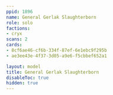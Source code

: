 ```yaml
---
ppid: 1896
name: General Gerlak Slaughterborn
role: solo
factions:
- cryx
scans: 2
cards:
- 8cf6ae46-cf6b-334f-87ef-6e1ebc9f295b
- ae3ee43e-4f37-3d05-a9e6-f5cbbef652a1

layout: model
title: General Gerlak Slaughterborn
disableToc: true
hidden: true
---
```

